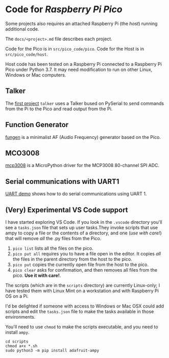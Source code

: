 # Code for *Raspberry Pi Pico*

Some projects also requires an attached Raspberry Pi (the *host*) running additional code.

The `docs/<project>.md` file describes each project.

Code for the Pico is in `src/pico_code/pico`.
Code for the Host is in `src/pico_code/host`.

Host code has been tested on a Raspberry Pi connected to a Raspberry Pi Pico under Python 3.7. It may need modification to run on other Linux, Windows or Mac computers.

## Talker 

The [first project](docs/talker.md) `talker` uses  a Talker bused on PySerial to send commands from the Pi to the Pico and read  output from the Pi.


## Function Generator

[fungen](docs/fungen.md) is a minimalist AF (Audio Frequency) generator based on the Pico.

## MCO3008

[mcp3008](docs/mcp3008.md) is a MicroPython driver for the MCP3008 80-channel SPI ADC.

## Serial communications with UART1

[UART demo](docs/UART1.md) shows how to do serial communications using UART 1.

## (Very) Experimental VS Code support

I have started exploring VS Code. If you look in the `.vscode` directory you'll see a `tasks.json` file that sets up user tasks.They invoke scripts that use ampy to copy a file or the contents of a directory, and one (*use with care!*) that will remove *all* the .py files from the Pico.

1. `pico list` lists all the files on the pico.
1. `pico put all` requires you to have a file open in the editor. It copies *all* the files in the parent directory from the host to the pico.
1. `pico put` copies the currently open file from the host to the pico.
1. `pico clear` asks for confirmation, and then removes all files from the pico. **Use it with care!**.

The scripts (which are in the `scripts` directory) are currently Linux-only; I have tested them with Linux Mint on a workstation and with Raspberry Pi OS on a Pi.

I'd be delighted if someone with access to Windows or Mac OSX could add scripts and edit the `tasks.json` file to 
make the tasks available in those environments.

You'll need to use `chmod` to make the scripts executable, and you need to install `ampy`.

```
cd scripts
chmod a+x *.sh
sudo python3 -m pip install adafruit-ampy
```


